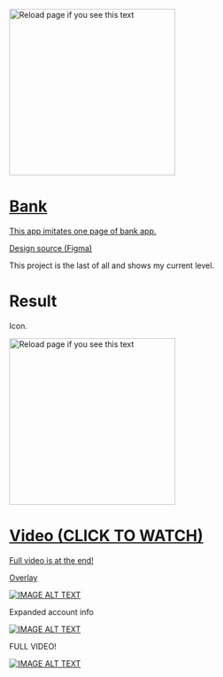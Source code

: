 <a href="https://drive.google.com/uc?export=view&id=1ht2m80Y5IsvhutglPvo5f7mnN1qq2tEC"><img src="https://drive.google.com/uc?export=view&id=1ht2m80Y5IsvhutglPvo5f7mnN1qq2tEC" style="width: 300; max-width: 100%; height: auto" title="Reload page if you see this text" />


# Bank

This app imitates one page of bank app.

[Design source (Figma)](https://www.figma.com/file/m62tdxJ26oG1VR7n8VY8pC/BIND-TEST?node-id=0%3A1)

This project is the last of all and shows my current level.


# Result

Icon.

<a href="https://drive.google.com/uc?export=view&id=1sBWp6IYC4RXajkHUGm_n-znjrRQb9S1r"><img src="https://drive.google.com/uc?export=view&id=1sBWp6IYC4RXajkHUGm_n-znjrRQb9S1r" style="width: 300; max-width: 100%; height: auto" title="Reload page if you see this text" />

# Video  (CLICK TO WATCH)
Full video is at the end!

Overlay

[![IMAGE ALT TEXT](https://drive.google.com/uc?export=view&id=10Y1Z-kMiIpH2FSCig9ENibgxs1Dl3jFW)](https://drive.google.com/uc?export=view&id=1pZX2WQHkm77pCZ7EiUat5zbfaqpF9-dm)

Expanded account info

[![IMAGE ALT TEXT](https://drive.google.com/uc?export=view&id=1fNUGNgycoJ4SeLcSh_bd3DXQ5Q9-Jh3K)](https://drive.google.com/uc?export=view&id=1s7M4vXdmAXTRBNc4cU4c595RG6qhXzPg)

FULL VIDEO! 

[![IMAGE ALT TEXT](https://drive.google.com/uc?export=view&id=1kq5kSMKAv9FRB0aquYJ7WP5ZjG7eMZ-Q)](https://drive.google.com/uc?export=view&id=1wU4SkkUDCaNLvJRjeE2wYtGBszZr6mM1)
